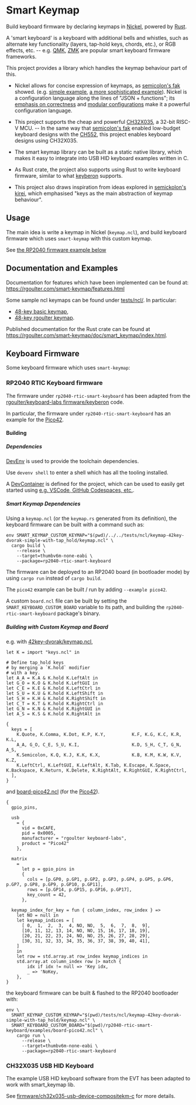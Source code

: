# Smart Keymap

Build keyboard firmware by declaring keymaps in [Nickel](https://nickel-lang.org/), powered by [Rust](rust-lang.org).

A 'smart keyboard' is a keyboard with additional bells and whistles, such as
 alternate key functionality (layers, tap-hold keys, chords, etc.), or RGB
 effects, etc. -- e.g. [QMK](https://docs.qmk.fm/), [ZMK](https://zmk.dev/docs/)
 are popular smart keyboard firmware frameworks.
 
This project provides a library which handles the keymap behaviour part of this.

- Nickel allows for concise expression of keymaps, as [semicolon's
  fak](https://github.com/semickolon/fak) showed. (e.g. [simple
  example](https://github.com/rgoulter/smart-keymap/blob/master/tests/ncl/keymap-48key-basic/keymap.ncl),
  [a more sophisticated
  example](https://github.com/rgoulter/smart-keymap/blob/master/tests/ncl/keymap-48key-rgoulter/keymap.ncl)).
  Nickel is a configuration language along the lines of "JSON + functions"; its
  [emphasis on correctness](https://nickel-lang.org/user-manual/correctness/)
  and [modular
  configurations](https://nickel-lang.org/user-manual/modular-configurations/)
  make it a powerful configuration language.

- This project supports the cheap and powerful
  [CH32X035](https://www.wch-ic.com/products/CH32X035.html), a 32-bit RISC-V
  MCU. -- In the same way that [semicolon's
  fak](https://github.com/semickolon/fak) enabled low-budget keyboard designs
  with the  [CH552](https://www.wch-ic.com/products/CH552.html), this project
  enables keyboard designs using CH32X035.

- The smart keymap library can be built as a static native library, which makes
  it easy to integrate into USB HID keyboard examples written in C.

- As Rust crate, the project also supports using Rust to write keyboard
  firmware, similar to what [keyberon](https://github.com/TeXitoi/keyberon)
  supports.

- This project also draws inspiration from ideas explored in [semickolon's
  kirei](https://github.com/semickolon/kirei), which emphasised "keys as the
  main abstraction of keymap behaviour".
  
## Usage

The main idea is write a keymap in Nickel (`keymap.ncl`),
 and build keyboard firmware which uses `smart-keymap` with this custom keymap.

See [the RP2040 firmware example below](#building-with-custom-keymap-and-board)

## Documentation and Examples

Documentation for features which have been implemented can be found at:
<https://rgoulter.com/smart-keymap/features.html>

Some sample ncl keymaps can be found under [tests/ncl/](https://github.com/rgoulter/smart-keymap/tree/master/tests/ncl). In particular:

- [48-key basic keymap](tests/ncl/keymap-48key-basic/keymap.ncl),
- [48-key rgoulter keymap](tests/ncl/keymap-48key-rgoulter/keymap.ncl).

Published documentation for the Rust crate can be found at <https://rgoulter.com/smart-keymap/doc/smart_keymap/index.html>.

## Keyboard Firmware

Some keyboard firmware which uses `smart-keymap`:

### RP2040 RTIC Keyboard firmware

The firmware under `rp2040-rtic-smart-keyboard` has been adapted from the [rgoulter/keyboard-labs firmware/keyberon](https://github.com/rgoulter/keyboard-labs/tree/master/firmware/keyberon) code.

In particular, the firmware under `rp2040-rtic-smart-keyboard` has an example for the
[Pico42](https://github.com/rgoulter/keyboard-labs/releases/tag/pico42-rev2023.2).

#### Building

##### Dependencies

[DevEnv](https://devenv.sh/) is used to provide the toolchain dependencies.

Use `devenv shell` to enter a shell which has all the tooling installed.

A [DevContainer](https://containers.dev/) is defined for the project, which can be used to easily get started using [e.g. VSCode, GitHub Codespaces, etc.](https://containers.dev/supporting).

##### Smart Keymap Dependencies

Using a `keymap.ncl` (or the `keymap.rs` generated from its definition),
the keyboard firmware can be built with a command such as:

```
env SMART_KEYMAP_CUSTOM_KEYMAP="$(pwd)/../../tests/ncl/keymap-42key-dvorak-simple-with-tap_hold/keymap.ncl" \
  cargo build \
    --release \
    --target=thumbv6m-none-eabi \
    --package=rp2040-rtic-smart-keyboard
```

The firmware can be deployed to an RP2040 board (in bootloader mode)
 by using `cargo run` instead of `cargo build`.
 
The `pico42` example can be built / run by adding `--example pico42`.

A custom `board.ncl` file can be built by setting the `SMART_KEYBOARD_CUSTOM_BOARD`
variable to its path, and building the `rp2040-rtic-smart-keyboard` package's binary. 

##### Building with Custom Keymap and Board

e.g. with [42key-dvorak/keymap.ncl](tests/ncl/keymap-42key-dvorak-simple-with-tap_hold/keymap.ncl),

```
let K = import "keys.ncl" in

# Define tap_hold keys
# by merging a `K.hold` modifier
# with a key.
let A_A = K.A & K.hold K.LeftAlt in
let G_O = K.O & K.hold K.LeftGUI in
let C_E = K.E & K.hold K.LeftCtrl in
let S_U = K.U & K.hold K.LeftShift in
let S_H = K.H & K.hold K.RightShift in
let C_T = K.T & K.hold K.RightCtrl in
let G_N = K.N & K.hold K.RightGUI in
let A_S = K.S & K.hold K.RightAlt in

{
  keys = [
    K.Quote, K.Comma, K.Dot, K.P, K.Y,          K.F, K.G, K.C, K.R, K.L,
    A_A, G_O, C_E, S_U, K.I,                    K.D, S_H, C_T, G_N, A_S,
    K.Semicolon, K.Q, K.J, K.K, K.X,            K.B, K.M, K.W, K.V, K.Z,
    K.LeftCtrl, K.LeftGUI, K.LeftAlt, K.Tab, K.Escape, K.Space,   K.Backspace, K.Return, K.Delete, K.RightAlt, K.RightGUI, K.RightCtrl,
  ],
}
```

and [board-pico42.ncl](rp2040-rtic-smart-keyboard/examples/board-pico42.ncl)
(for the [Pico42](https://github.com/rgoulter/keyboard-labs/releases/tag/pico42-rev2023.2)).

```
{
  gpio_pins,

  usb
    = {
      vid = 0xCAFE,
      pid = 0x0005,
      manufacturer = "rgoulter keyboard-labs",
      product = "Pico42"
    },

  matrix
    =
      let p = gpio_pins in
      {
        cols = [p.GP0, p.GP1, p.GP2, p.GP3, p.GP4, p.GP5, p.GP6, p.GP7, p.GP8, p.GP9, p.GP10, p.GP11],
        rows = [p.GP14, p.GP15, p.GP16, p.GP17],
        key_count = 42,
      },

  keymap_index_for_key = fun { column_index, row_index } =>
    let NO = null in
    let keymap_indices = [
      [ 0,  1,  2,  3,  4, NO, NO,  5,  6,  7,  8,  9],
      [10, 11, 12, 13, 14, NO, NO, 15, 16, 17, 18, 19],
      [20, 21, 22, 23, 24, NO, NO, 25, 26, 27, 28, 29],
      [30, 31, 32, 33, 34, 35, 36, 37, 38, 39, 40, 41],
    ]
    in
    let row = std.array.at row_index keymap_indices in
    std.array.at column_index row |> match {
        idx if idx != null => 'Key idx,
        _ => 'NoKey,
    },
}
```

the keyboard firmware can be built & flashed to the RP2040 bootloader with:

```
env \
  SMART_KEYMAP_CUSTOM_KEYMAP="$(pwd)/tests/ncl/keymap-42key-dvorak-simple-with-tap_hold/keymap.ncl" \
  SMART_KEYBOARD_CUSTOM_BOARD="$(pwd)/rp2040-rtic-smart-keyboard/examples/board-pico42.ncl" \
    cargo run \
      --release \
      --target=thumbv6m-none-eabi \
      --package=rp2040-rtic-smart-keyboard
```

### CH32X035 USB HID Keyboard

The example USB HID keyboard software from the EVT has been adapted
to work with smart_keymap lib.

See [firmware/ch32x035-usb-device-compositekm-c](firmware/ch32x035-usb-device-compositekm-c/README.MD) for more details.
